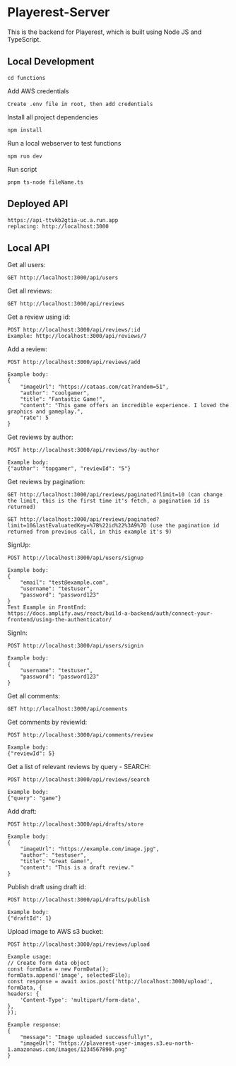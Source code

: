 # Playerest-Server

This is the backend for Playerest, which is built using Node JS and TypeScript.

## Local Development

    cd functions

Add AWS credentials

    Create .env file in root, then add credentials

Install all project dependencies

    npm install

Run a local webserver to test functions

    npm run dev

Run script

    pnpm ts-node fileName.ts

## Deployed API

    https://api-ttvkb2gtia-uc.a.run.app
    replacing: http://localhost:3000

## Local API

Get all users:

    GET http://localhost:3000/api/users

Get all reviews:

    GET http://localhost:3000/api/reviews

Get a review using id:

    POST http://localhost:3000/api/reviews/:id
    Example: http://localhost:3000/api/reviews/7

Add a review:

    POST http://localhost:3000/api/reviews/add

    Example body:
    {
        "imageUrl": "https://cataas.com/cat?random=51",
        "author": "coolgamer",
        "title": "Fantastic Game!",
        "content": "This game offers an incredible experience. I loved the graphics and gameplay.",
        "rate": 5
    }

Get reviews by author:

    POST http://localhost:3000/api/reviews/by-author

    Example body:
    {"author": "topgamer", "reviewId": "5"}

Get reviews by pagination:

    GET http://localhost:3000/api/reviews/paginated?limit=10 (can change the limit, this is the first time it's fetch, a pagination id is returned)

    GET http://localhost:3000/api/reviews/paginated?limit=10&lastEvaluatedKey=%7B%22id%22%3A9%7D (use the pagination id returned from previous call, in this example it's 9)

<!-- Login:

    POST http://localhost:3000/api/users/login

    Example body:
    {"UserId": "Yilei Cheng", "Password": "yileicheng"}

Register:

    POST http://localhost:3000/api/users/register

    Example body:
    {"UserId": "Yilei Cheng 2", "Password": "yileicheng2"} -->

SignUp:

    POST http://localhost:3000/api/users/signup

    Example body:
    {
        "email": "test@example.com",
        "username": "testuser",
        "password": "password123"
    }
    Test Example in FrontEnd:
    https://docs.amplify.aws/react/build-a-backend/auth/connect-your-frontend/using-the-authenticator/

SignIn:

    POST http://localhost:3000/api/users/signin

    Example body:
    {
        "username": "testuser",
        "password": "password123"
    }

Get all comments:

    GET http://localhost:3000/api/comments

Get comments by reviewId:

    POST http://localhost:3000/api/comments/review

    Example body:
    {"reviewId": 5}

Get a list of relevant reviews by query - SEARCH:

    POST http://localhost:3000/api/reviews/search

    Example body:
    {"query": "game"}

Add draft:

    POST http://localhost:3000/api/drafts/store

    Example body:
    {
        "imageUrl": "https://example.com/image.jpg",
        "author": "testuser",
        "title": "Great Game!",
        "content": "This is a draft review."
    }

Publish draft using draft id:

    POST http://localhost:3000/api/drafts/publish

    Example body:
    {"draftId": 1}

Upload image to AWS s3 bucket:

    POST http://localhost:3000/api/reviews/upload

    Example usage:
    // Create form data object
    const formData = new FormData();
    formData.append('image', selectedFile);
    const response = await axios.post('http://localhost:3000/upload', formData, {
    headers: {
        'Content-Type': 'multipart/form-data',
    },
    });

    Example response:
    {
        "message": "Image uploaded successfully!",
        "imageUrl": "https://plaverest-user-images.s3.eu-north-1.amazonaws.com/images/1234567890.png"
    }
